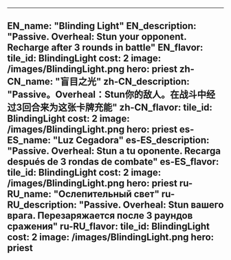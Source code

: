 ---

EN_name: "Blinding Light"
EN_description: "Passive. Overheal: Stun your opponent. Recharge after 3 rounds in battle"
EN_flavor: 
tile_id: BlindingLight
cost: 2
image: /images/BlindingLight.png
hero: priest
zh-CN_name: "盲目之光"
zh-CN_description: "Passive。Overheal：Stun你的敌人。在战斗中经过3回合来为这张卡牌充能"
zh-CN_flavor: 
tile_id: BlindingLight
cost: 2
image: /images/BlindingLight.png
hero: priest
es-ES_name: "Luz Cegadora"
es-ES_description: "Passive. Overheal: Stun a tu oponente. Recarga después de 3 rondas de combate"
es-ES_flavor: 
tile_id: BlindingLight
cost: 2
image: /images/BlindingLight.png
hero: priest
ru-RU_name: "Ослепительный свет"
ru-RU_description: "Passive. Overheal: Stun вашего врага. Перезаряжается после 3 раундов сражения"
ru-RU_flavor: 
tile_id: BlindingLight
cost: 2
image: /images/BlindingLight.png
hero: priest
---